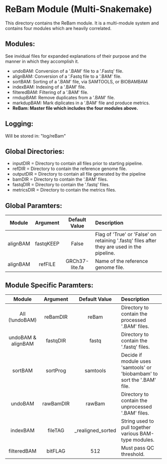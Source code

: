 # ReBam Module (Multi-Snakemake)
This directory contains the ReBam module. It is a multi-module system and contains 
four modules which are heavily correlated. 

## Modules:
See invidual files for expanded explanations of their purpose and the manner in which they accomplish it.
* undoBAM: Conversion of a '.BAM' file to a '.Fastq' file.
* alignBAM: Conversion of a '.Fastq file to a '.BAM' file.
* sortBAM: Sorting of a '.BAM' file, via SAMTOOLS, or BIOBAMBAM
* indexBAM: Indexing of a '.BAM' file.
* filteredBAM: Filtering of a '.BAM' file.
* rmdupBAM: Remove duplicates from a '.BAM' file.
* markdupBAM: Mark diplicates in a '.BAM' file and produce metrics.
* **ReBam: Master file which includes the four modules above.**

## Logging:
Will be stored in: "log/reBam"

## Global Directories:
* inputDIR = Directory to contain all files prior to starting pipeline.
* refDIR = Directory to contain the reference genome file.
* outputDIR = Directory to contain all file generated by the pipeline
* bamDIR = Directory to contain the '.BAM' files.
* fastqDIR = Directory to contain the '.fastq' files.
* metricsDIR = Directory to contain the metrics files.

## Global Paramters:
Module | Argument | Default Value | Description
:--------: | :--------: | :--------: | :--------
alignBAM | fastqKEEP | False | Flag of 'True' or 'False' on retaining '.fastq' files after they are used in the pipeline.
alignBAM | refFILE | GRCh37-lite.fa | Name of the reference genome file. 

## Module Specific Paramters:
Module | Argument | Default Value | Description
:--------: | :--------: | :--------: | :--------
All (!undoBAM) | reBamDIR | reBam | Directory to contain the processed '.BAM' files.
undoBAM & alignBAM | fastqDIR | fastq | Directory to contain the '.fastq' files.
sortBAM | sortProg | samtools | Decide if module uses 'samtools' or 'biobambam' to sort the '.BAM' file. 
undoBAM | rawBamDIR | rawBam | Directory to contain the unprocessed '.BAM' files.
indexBAM | fileTAG | _realigned_sorted | String used to pull together various BAM-type modules.
filteredBAM | bitFLAG | 512 | Must pass QC threshold.
